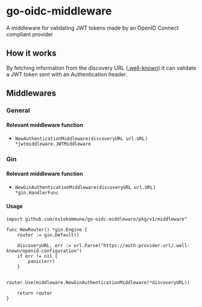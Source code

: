 # go-oidc-middleware
A middleware for validating JWT tokens made by an OpenID Connect compliant provider

## How it works

By fetching information from the discovery URL ([.well-known](https://openid.net/specs/openid-connect-discovery-1_0.html#ProviderMetadata)) it can validate a JWT token sent with an Authentication header.

## Middlewares

### General

#### Relevant middleware function
* `NewAuthenticationMiddleware(discoveryURL url.URL) *jwtmiddleware.JWTMiddleware`

### Gin

#### Relevant middleware function
* `NewGinAuthenticationMiddleware(discoveryURL url.URL) *gin.HandlerFunc`

#### Usage
```golang
import github.com/oslokommune/go-oidc-middleware/pkg/v1/middleware"

func NewRouter() *gin.Engine {
	router := gin.Default()

	discoveryURL, err := url.Parse("https://auth-provider.url/.well-known/openid-configuration")
	if err != nil {
		panic(err)
	}

	router.Use(middleware.NewGinAuthenticationMiddleware(*discoveryURL))

	return router
}
```
